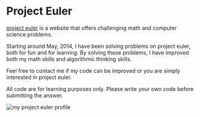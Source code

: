 # Project Euler

[project euler](https://projecteuler.net) is a website that offers challenging math and computer science problems. 

Starting around May, 2014, I have been solving problems on project euler, both for fun and for learning. By solving these problems, I have improved both my math skills and algorithmic thinking skills.

Feel free to contact me if my code can be improved or you are simply interested in project euler.

All code are for learning purposes only. Please write your own code before submitting the answer.

![my project euler profile](https://projecteuler.net/profile/yangxinyu.png)
